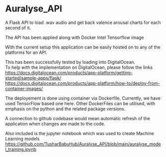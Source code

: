 # Auralyse_API

A Flask API to load .wav audio and get back valence arousal charts for each second of it.  

The API has been applied along with Docker Intel Tensorflow image 

With the current setup this application can be easily hosted on to any of the platforms for an API.

This has been successfully tested by loading into DigitalOcean.  
To help with the implementation on DigitalOcean, please follow the links  
https://docs.digitalocean.com/products/app-platform/getting-started/sample-apps/flask/  
https://docs.digitalocean.com/products/app-platform/how-to/deploy-from-container-images/

The deployement is done using container via Dockerfile. Currently, we have used TensorFlow based one here.
Other DockerFiles can be utilised, with emphasis on the python and the related package versions.  

A connection to github codebase would mean automatic refresh of the application when changes are made to the code.  

Also included is the jupyter notebook which was used to create Machine Learning models https://github.com/TusharBabuHub/Auralyse_API/blob/main/auralyse_model_training.ipynb
